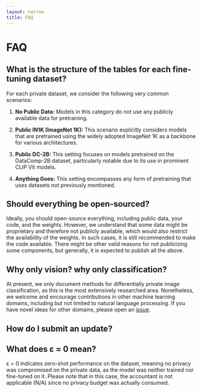 ```yaml
---
layout: narrow
title: FAQ
---
```


# FAQ

<!-- ## Which datasets are included? -->

<!-- Currently, we list defenses that are claimed to be secure in the white-box
model. Defenses that only aim to be secure in an oblivious attacker / black-box
/ grey-box model, but not in a white-box model, are out of scope. It is unclear
how to properly evaluate such defenses, as it is challenging to model lack of
awareness of a defense (or part of a defense) being in place. In the future, we
may expand to include more threat models.

Defenses must also have open-source code available, along with pre-trained
models. Public availability of defenses enables third parties to more easily
perform security analyses. In the absence of first-party implementations, we
accept third-party implementations. If a first-party implementation for a
listed defense becomes available, please [let us know][issues] (or submit a
[pull request][pulls] with the update).

Defenses must also implement the [robustml API][robustml]. Implementing the
interface requires minimal additional effort, and it enables straightforward
evaluation of attacks.

We maintain two lists: one for [published defenses][defenses] and one for
[unpublished defenses][preprints]. Both contain defenses for the white-box
threat model that are open-source, implement the robustml API, and have
pre-trained models available. -->

## What is the structure of the tables for each fine-tuning dataset?

For each private dataset, we consider the following very common scenarios:

1. **No Public Data:** Models in this category do not use any publicly available data for pretraining.

2. **Public IN1K (ImageNet 1K):** This scenario explicitly considers models that are pretrained using the widely adopted ImageNet 1K as a backbone for various architectures.

3. **Public DC-2B:** This setting focuses on models pretrained on the DataComp-2B dataset, particularly notable due to its use in prominent CLIP Vit models.

4. **Anything Goes:** This setting encompasses any form of pretraining that uses datasets not previously mentioned.

## Should everything be open-sourced?
 
Ideally, you should open-source everything, including public data, your code, and the weights. However, we understand that some data might be proprietary and therefore not publicly available, which would also restrict the availability of the weights. In such cases, it is still recommended to make the code available. There might be other valid reasons for not publicizing some components, but generally, it is expected to publish all the above.
<!-- ## How are new defenses added to the list?

Defenses must be open-sourced, implement the robustml API, and have a
pre-trained model available to be eligible to be added to the list. See
[here][instructions] for instructions. Please submit a [pull request][pulls] to
add a new defense to the list.

By default, we list a single claim from the paper (for the “largest” dataset).
Authors can list up to 3 claims, with a single claim allowed for a (dataset,
threat model) pair.

## Why is defense X missing?

The defense is either not open-sourced or no one has implemented the [robustML
API][robustml] yet. Since this is a community-run website we can't expect it to be 100%
complete. Maybe you can implement the defense and/or the API and add it to the list!

## How are analyses chosen?

We list all analyses that [implement the robustml attack interface][attack] to
attack the defense and respect the threat model of the paper. Because we
require both defenses and analyses to implement the robustml interfaces, they
can be easily [run][run] against each other.

## How are threat models chosen?

The threat models listed correspond to models [defined in the robustml
framework][threat models] and are based on models considered in published
papers. If you wish to add a new threat model, please open an [issue][issues].

## Which datasets are considered?

We include the datasets [defined in the robustml framework][datasets]
(currently MNIST, Fashion-MNIST, CIFAR-10, GTS, and ImageNet ILSVRC 2012). If
you wish to add a new dataset, please open an [issue][issues]. -->

## Why only vision? why only classification?

At present, we only document methods for differentially private image classification, 
as this is the most extensively researched area. Nonetheless, we welcome and encourage 
contributions in other machine learning domains, including but not limited to natural 
language processing. If you have novel ideas for other domains, please open an [issue][issues].

## How do I submit an update?

<!-- This website is [open-source][source]. Please open an [issue][issues] or submit
a [pull request][pulls] with proposed changes. -->

## What does  &#949; = 0 mean?
 &#949; = 0 indicates zero-shot performance on the dataset, meaning no privacy was compromised on the private data, as the model was neither trained nor fine-tuned on it. Please note that in this case, the accountant is not applicable (N/A) since no privacy budget was actually consumed.

<!-- ## How is this website maintained?

This is a community-maintained website, open-source on [GitHub][source]. All
updates to the site are [auditable][commits], and all discussions related to
content are also publicly visible (as GitHub [issues][issues] / [pull
requests][pulls]).

## How is this different from the other existing resources on robust ML?

[CleverHans][cleverhans] is a library providing open-source implementations of
various known attack methods. This is an important resource that provides us
with a broad set of tools useful in working on robust ML. However, the key goal
of robust-ml.org, reflecting the current progress on key datasets and threat
models, is not a part of CleverHans's focus.

[robust.vision][robust vision] maintains a comparison between existing defenses
by evaluating each one of them against all currently known attacks. This
provides a useful overview of the relative power of known attacks and defenses.
However, due to its focus on evaluating defenses only on known, static attacks,
it might not necessarily reflect the actual progress on the defense front.
After all, defenses often appear effective by resisting all previously known
attacks but can be completely bypassed by new, adaptive ones. -->

<!-- [source]: https://github.com/robust-ml/robust-ml.github.io
[commits]: https://github.com/robust-ml/robust-ml.github.io/commits/master
[defenses]: /defenses/
[preprints]: /preprints/
[robustml]: https://github.com/robust-ml/robustml
[instructions]: https://github.com/robust-ml/robustml#usage -->
[issues]: https://github.com/Private-MachineLearning/Private-MachineLearning.github.io/issues
<!-- [pulls]: https://github.com/robust-ml/robust-ml.github.io/pulls
[threat models]: https://github.com/robust-ml/robustml/blob/master/robustml/threat_model.py
[datasets]: https://github.com/robust-ml/robustml/blob/master/robustml/dataset.py
[attack]: https://github.com/robust-ml/robustml/blob/master/robustml/attack.py
[run]: https://github.com/robust-ml/robustml/blob/master/robustml/evaluate.py
[cleverhans]: https://github.com/tensorflow/cleverhans
[robust vision]: https://robust.vision/ -->
